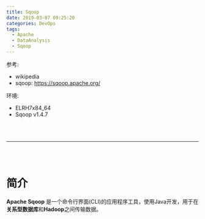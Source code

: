 ```yaml
---
title: Sqoop
date: 2019-03-07 09:25:20
categories: DevOps
tags:
  - Apache
  - DataAnalysis
  - Sqoop
---
```



参考:

- wikipedia
- sqoop: <https://sqoop.apache.org/>

环境:

- ELRH7x84_64
- Sqoop v1.4.7



<br/>
<br/>

---

<!--more-->

<br/>
<br/>















# 简介


**Apache Sqoop** 是一个命令行界面(CLI)的应用程序工具，使用Java开发，用于在**关系型数据库**和**Hadoop**之间传输数据。


































